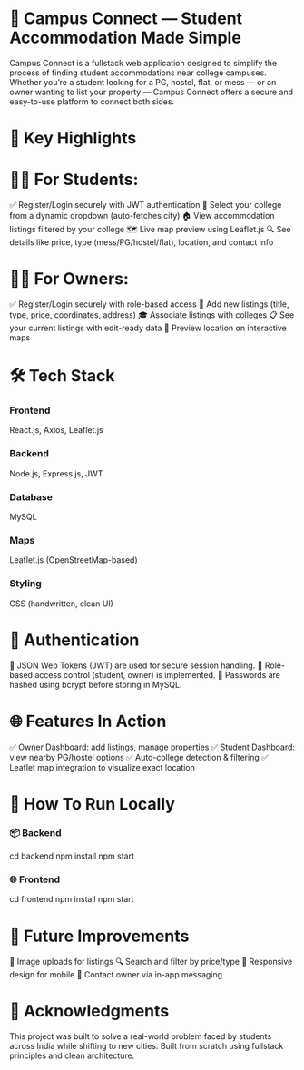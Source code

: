 # 🏫 Campus Connect — Student Accommodation Made Simple

Campus Connect is a fullstack web application designed to simplify the process of finding student accommodations near college campuses. 
Whether you’re a student looking for a PG, hostel, flat, or mess — or an owner wanting to list your property — Campus Connect offers a secure and easy-to-use platform to connect both sides.

# 🚀 Key Highlights

# 👩‍🎓 For Students:
✅ Register/Login securely with JWT authentication
🏫 Select your college from a dynamic dropdown (auto-fetches city)
🏠 View accommodation listings filtered by your college
🗺️ Live map preview using Leaflet.js
🔍 See details like price, type (mess/PG/hostel/flat), location, and contact info

# 🧑‍💼 For Owners:
✅ Register/Login securely with role-based access
📝 Add new listings (title, type, price, coordinates, address)
🎓 Associate listings with colleges
📋 See your current listings with edit-ready data
📍 Preview location on interactive maps

# 🛠️ Tech Stack
### Frontend	
React.js, Axios, Leaflet.js
### Backend	
Node.js, Express.js, JWT
### Database	
MySQL
### Maps	
Leaflet.js (OpenStreetMap-based)
### Styling	
CSS (handwritten, clean UI)

# 🔐 Authentication
🔑 JSON Web Tokens (JWT) are used for secure session handling.
🧠 Role-based access control (student, owner) is implemented.
🔐 Passwords are hashed using bcrypt before storing in MySQL.

# 🌐 Features In Action
✅ Owner Dashboard: add listings, manage properties
✅ Student Dashboard: view nearby PG/hostel options
✅ Auto-college detection & filtering
✅ Leaflet map integration to visualize exact location

# 🏁 How To Run Locally
### 📦 Backend
cd backend
npm install
npm start

### 🌐 Frontend
cd frontend
npm install
npm start

# 🧪 Future Improvements
📸 Image uploads for listings
🔍 Search and filter by price/type
📱 Responsive design for mobile
📨 Contact owner via in-app messaging

# 🙌 Acknowledgments
This project was built to solve a real-world problem faced by students across India while shifting to new cities. Built from scratch using fullstack principles and clean architecture.

